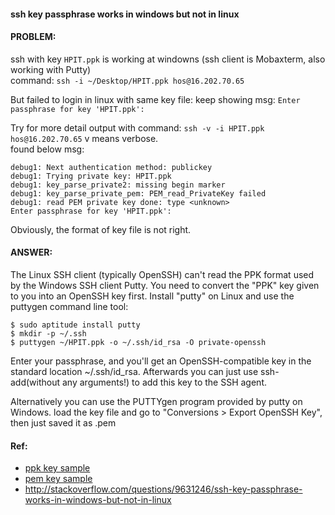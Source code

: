 #### ssh key passphrase works in windows but not in linux
#### PROBLEM:  
ssh with key `HPIT.ppk` is working at windowns (ssh client is Mobaxterm, also working with Putty)  
command: `ssh -i ~/Desktop/HPIT.ppk hos@16.202.70.65`

But failed to login in linux with same key file:
keep showing msg: `Enter passphrase for key 'HPIT.ppk':`

Try for more detail output with command: `ssh -v -i HPIT.ppk hos@16.202.70.65`  v means verbose.  
found below msg:
```
debug1: Next authentication method: publickey
debug1: Trying private key: HPIT.ppk
debug1: key_parse_private2: missing begin marker
debug1: key_parse_private_pem: PEM_read_PrivateKey failed
debug1: read PEM private key done: type <unknown>
Enter passphrase for key 'HPIT.ppk':
```
Obviously, the format of key file is not right.

#### ANSWER:  
The Linux SSH client (typically OpenSSH) can't read the PPK format used by the Windows SSH client Putty. You need to convert the "PPK" key given to you into an OpenSSH key first. Install "putty" on Linux and use the puttygen command line tool:
```
$ sudo aptitude install putty
$ mkdir -p ~/.ssh
$ puttygen ~/HPIT.ppk -o ~/.ssh/id_rsa -O private-openssh
```
Enter your passphrase, and you'll get an OpenSSH-compatible key in the standard location ~/.ssh/id_rsa. Afterwards you can just use ssh-add(without any arguments!) to add this key to the SSH agent.

Alternatively you can use the PUTTYgen program provided by putty on Windows.
load the key file and go to "Conversions > Export OpenSSH Key", then just saved it as <keyname>.pem

#### Ref:
- [ppk key sample](linux/HPIT.ppk)
- [pem key sample](linux/HPIT.pem)
- http://stackoverflow.com/questions/9631246/ssh-key-passphrase-works-in-windows-but-not-in-linux